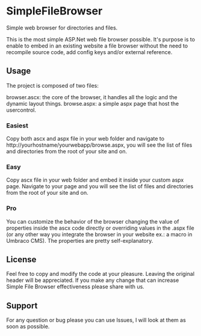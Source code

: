 # SimpleFileBrowser
Simple web browser for directories and files.

This is the most simple ASP.Net web file browser possible. It's purpose is to enable to embed in an existing website a file browser without the need to recompile source code, add config keys and/or external reference.

## Usage
The project is composed of two files:

browser.ascx: the core of the browser, it handles all the logic and the dynamic layout things.
browse.aspx: a simple aspx page that host the usercontrol.

### Easiest
Copy both ascx and aspx file in your web folder and navigate to http://yourhostname/yourwebapp/browse.aspx, you will see the list of files and directories from the root of your site and on.

### Easy
Copy ascx file in your web folder and embed it inside your custom aspx page. Navigate to your page and you will see the list of files and directories from the root of your site and on.

### Pro
You can customize the behavior of the browser changing the value of properties inside the ascx code directly or overriding values in the .aspx file (or any other way you integrate the browser in your website ex.: a macro in Umbraco CMS).
The properties are pretty self-explanatory.

## License
Feel free to copy and modify the code at your pleasure. Leaving the original header will be appreciated. If you make any change that can increase Simple File Browser effectiveness please share with us.

## Support
For any question or bug please you can use Issues, I will look at them as soon as possible.

